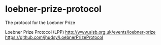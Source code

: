 # loebner-prize-protocol
The protocol for the Loebner Prize

Loebner Prize Protocol (LPP)
http://www.aisb.org.uk/events/loebner-prize
https://github.com/jhudsy/LoebnerPrizeProtocol
